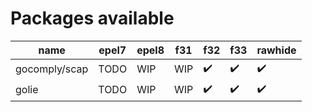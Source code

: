 # Packages available

| name          | epel7 | epel8 | f31 | f32 | f33 | rawhide|
|---------------|-------|-------|-----|-----|-----|----------|
| gocomply/scap | TODO  | WIP   | WIP | :heavy_check_mark: | :heavy_check_mark: | :heavy_check_mark: |
| golie         | TODO  | WIP   | WIP | :heavy_check_mark: | :heavy_check_mark: | :heavy_check_mark: |
